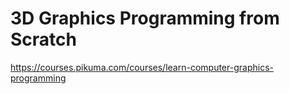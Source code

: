 # 3D Graphics Programming from Scratch
https://courses.pikuma.com/courses/learn-computer-graphics-programming
